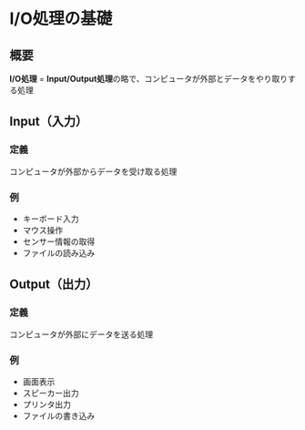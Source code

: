 # I/O処理の基礎

## 概要

**I/O処理** = **Input/Output処理**の略で、コンピュータが外部とデータをやり取りする処理

## Input（入力）

### 定義
コンピュータが外部からデータを受け取る処理

### 例
- キーボード入力
- マウス操作
- センサー情報の取得
- ファイルの読み込み

## Output（出力）

### 定義
コンピュータが外部にデータを送る処理

### 例
- 画面表示
- スピーカー出力
- プリンタ出力
- ファイルの書き込み
